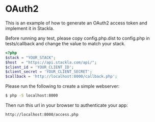 # OAuth2

This is an example of how to generate an OAuth2 access token and implement it in Stackla.

Before running any test, please copy config.php.dist to config.php in tests/callback and change the value to match your stack.
```php
<?php
$stack = "YOUR_STACK";
$host  = "https://api.stackla.com/api/";
$client_id = 'YOUR_CLIENT_ID';
$client_secret = 'YOUR_CLIENT_SECRET';
$callback = 'http://localhost:8000/callback.php';
```

Please run the following to create a simple webserver:
```sh
$ php -S localhost:8000
```

Then run this url in your browser to authenticate your app:
```
http://localhost:8000/access.php
```
